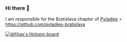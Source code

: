### Hi there 👋

I am responsible for the Bratislava chapter of [Pyladies](https://pyladies.com/) > https://github.com/pyladies-bratislava

[![@filias's Holopin board](https://holopin.me/filias)](https://holopin.io/@filias)

